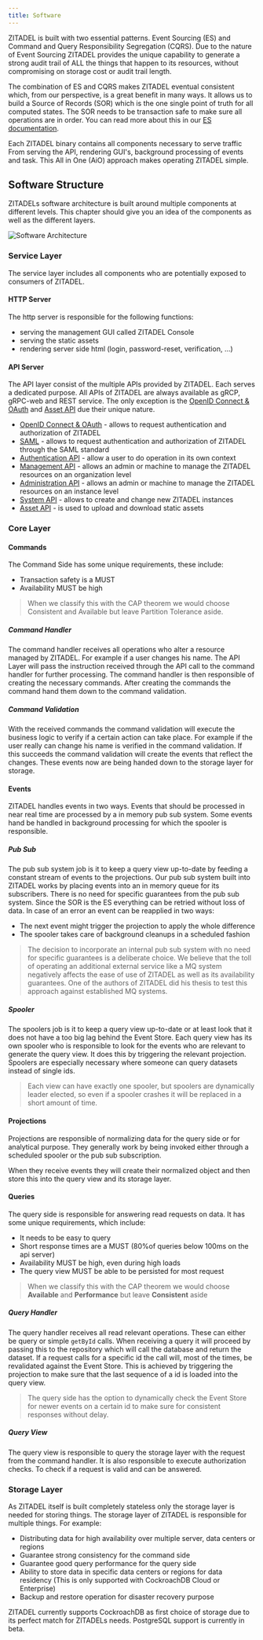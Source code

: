 ```yaml
---
title: Software
---
```


ZITADEL is built with two essential patterns. Event Sourcing (ES) and Command
and Query Responsibility Segregation (CQRS). Due to the nature of Event Sourcing
ZITADEL provides the unique capability to generate a strong audit trail of ALL
the things that happen to its resources, without compromising on storage cost or
audit trail length.

The combination of ES and CQRS makes ZITADEL eventual consistent which, from our
perspective, is a great benefit in many ways. It allows us to build a Source of
Records (SOR) which is the one single point of truth for all computed states.
The SOR needs to be transaction safe to make sure all operations are in order.
You can read more about this in our [ES documentation](../eventstore/overview).

Each ZITADEL binary contains all components necessary to serve traffic From
serving the API, rendering GUI's, background processing of events and task. This
All in One (AiO) approach makes operating ZITADEL simple.

## Software Structure

ZITADELs software architecture is built around multiple components at different
levels. This chapter should give you an idea of the components as well as the
different layers.

![Software Architecture](/img/zitadel_software_architecture.png)

### Service Layer

The service layer includes all components who are potentially exposed to
consumers of ZITADEL.

#### HTTP Server

The http server is responsible for the following functions:

- serving the management GUI called ZITADEL Console
- serving the static assets
- rendering server side html (login, password-reset, verification, ...)

#### API Server

The API layer consist of the multiple APIs provided by ZITADEL. Each serves a
dedicated purpose. All APIs of ZITADEL are always available as gRCP, gRPC-web
and REST service. The only exception is the
[OpenID Connect & OAuth](/docs/apis/openidoauth/endpoints) and
[Asset API](/docs/apis/introduction#assets) due their unique nature.

- [OpenID Connect & OAuth](/docs/apis/openidoauth/endpoints) - allows to request
  authentication and authorization of ZITADEL
- [SAML](/docs/apis/saml/endpoints) - allows to request authentication and
  authorization of ZITADEL through the SAML standard
- [Authentication API](/docs/apis/introduction#authentication) - allow a user to
  do operation in its own context
- [Management API](/docs/apis/introduction#management) - allows an admin or
  machine to manage the ZITADEL resources on an organization level
- [Administration API](/docs/apis/introduction#administration) - allows an admin
  or machine to manage the ZITADEL resources on an instance level
- [System API](/docs/apis/introduction#system) - allows to create and change new
  ZITADEL instances
- [Asset API](/docs/apis/introduction#assets) - is used to upload and download
  static assets

### Core Layer

#### Commands

The Command Side has some unique requirements, these include:

- Transaction safety is a MUST
- Availability MUST be high

> When we classify this with the CAP theorem we would choose Consistent and
> Available but leave Partition Tolerance aside.

##### Command Handler

The command handler receives all operations who alter a resource managed by
ZITADEL. For example if a user changes his name. The API Layer will pass the
instruction received through the API call to the command handler for further
processing. The command handler is then responsible of creating the necessary
commands. After creating the commands the command hand them down to the command
validation.

##### Command Validation

With the received commands the command validation will execute the business
logic to verify if a certain action can take place. For example if the user
really can change his name is verified in the command validation. If this
succeeds the command validation will create the events that reflect the changes.
These events now are being handed down to the storage layer for storage.

#### Events

ZITADEL handles events in two ways. Events that should be processed in near real
time are processed by a in memory pub sub system. Some events hand be handled in
background processing for which the spooler is responsible.

##### Pub Sub

The pub sub system job is it to keep a query view up-to-date by feeding a
constant stream of events to the projections. Our pub sub system built into
ZITADEL works by placing events into an in memory queue for its subscribers.
There is no need for specific guarantees from the pub sub system. Since the SOR
is the ES everything can be retried without loss of data. In case of an error an
event can be reapplied in two ways:

- The next event might trigger the projection to apply the whole difference
- The spooler takes care of background cleanups in a scheduled fashion

> The decision to incorporate an internal pub sub system with no need for
> specific guarantees is a deliberate choice. We believe that the toll of
> operating an additional external service like a MQ system negatively affects
> the ease of use of ZITADEL as well as its availability guarantees. One of the
> authors of ZITADEL did his thesis to test this approach against established MQ
> systems.

##### Spooler

The spoolers job is it to keep a query view up-to-date or at least look that it
does not have a too big lag behind the Event Store. Each query view has its own
spooler who is responsible to look for the events who are relevant to generate
the query view. It does this by triggering the relevant projection. Spoolers are
especially necessary where someone can query datasets instead of single ids.

> Each view can have exactly one spooler, but spoolers are dynamically leader
> elected, so even if a spooler crashes it will be replaced in a short amount of
> time.

#### Projections

Projections are responsible of normalizing data for the query side or for
analytical purpose. They generally work by being invoked either through a
scheduled spooler or the pub sub subscription.

When they receive events they will create their normalized object and then store
this into the query view and its storage layer.

#### Queries

The query side is responsible for answering read requests on data. It has some
unique requirements, which include:

- It needs to be easy to query
- Short response times are a MUST (80%of queries below 100ms on the api server)
- Availability MUST be high, even during high loads
- The query view MUST be able to be persisted for most request

> When we classify this with the CAP theorem we would choose **Available** and
> **Performance** but leave **Consistent** aside

##### Query Handler

The query handler receives all read relevant operations. These can either be
query or simple `getById` calls. When receiving a query it will proceed by
passing this to the repository which will call the database and return the
dataset. If a request calls for a specific id the call will, most of the times,
be revalidated against the Event Store. This is achieved by triggering the
projection to make sure that the last sequence of a id is loaded into the query
view.

> The query side has the option to dynamically check the Event Store for newer
> events on a certain id to make sure for consistent responses without delay.

##### Query View

The query view is responsible to query the storage layer with the request from
the command handler. It is also responsible to execute authorization checks. To
check if a request is valid and can be answered.

### Storage Layer

As ZITADEL itself is built completely stateless only the storage layer is needed
for storing things. The storage layer of ZITADEL is responsible for multiple
things. For example:

- Distributing data for high availability over multiple server, data centers or
  regions
- Guarantee strong consistency for the command side
- Guarantee good query performance for the query side
- Ability to store data in specific data centers or regions for data residency
  (This is only supported with CockroachDB Cloud or Enterprise)
- Backup and restore operation for disaster recovery purpose

ZITADEL currently supports CockroachDB as first choice of storage due to its
perfect match for ZITADELs needs. PostgreSQL support is currently in beta.
